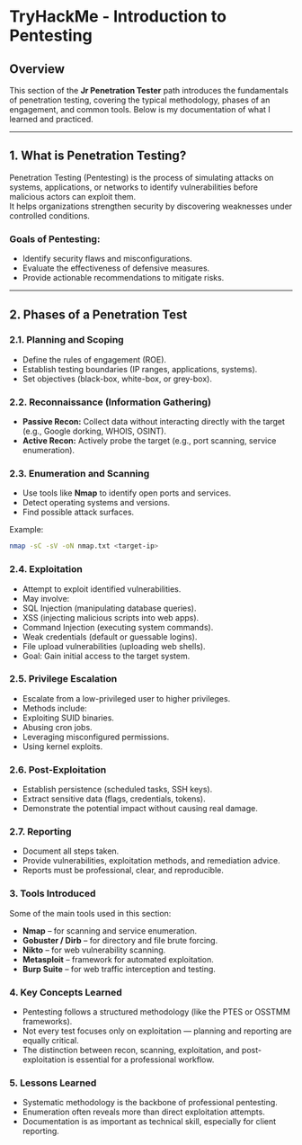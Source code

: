 # TryHackMe - Introduction to Pentesting

## Overview
This section of the **Jr Penetration Tester** path introduces the fundamentals of penetration testing, covering the typical methodology, phases of an engagement, and common tools. Below is my documentation of what I learned and practiced.

---

## 1. What is Penetration Testing?
Penetration Testing (Pentesting) is the process of simulating attacks on systems, applications, or networks to identify vulnerabilities before malicious actors can exploit them.  
It helps organizations strengthen security by discovering weaknesses under controlled conditions.

### Goals of Pentesting:
- Identify security flaws and misconfigurations.  
- Evaluate the effectiveness of defensive measures.  
- Provide actionable recommendations to mitigate risks.  

---

## 2. Phases of a Penetration Test

### 2.1. Planning and Scoping
- Define the rules of engagement (ROE).  
- Establish testing boundaries (IP ranges, applications, systems).  
- Set objectives (black-box, white-box, or grey-box).  

### 2.2. Reconnaissance (Information Gathering)
- **Passive Recon:** Collect data without interacting directly with the target (e.g., Google dorking, WHOIS, OSINT).  
- **Active Recon:** Actively probe the target (e.g., port scanning, service enumeration).  

### 2.3. Enumeration and Scanning
- Use tools like **Nmap** to identify open ports and services.  
- Detect operating systems and versions.  
- Find possible attack surfaces.  

Example:
```bash
nmap -sC -sV -oN nmap.txt <target-ip>
```
### 2.4. Exploitation
- Attempt to exploit identified vulnerabilities.
- May involve:
-  SQL Injection (manipulating database queries).
-  XSS (injecting malicious scripts into web apps).
-  Command Injection (executing system commands).
-  Weak credentials (default or guessable logins).
-  File upload vulnerabilities (uploading web shells).
- Goal: Gain initial access to the target system.

### 2.5. Privilege Escalation

- Escalate from a low-privileged user to higher privileges.
- Methods include:
- Exploiting SUID binaries.
- Abusing cron jobs.
- Leveraging misconfigured permissions.
- Using kernel exploits.

### 2.6. Post-Exploitation
- Establish persistence (scheduled tasks, SSH keys).
- Extract sensitive data (flags, credentials, tokens).
- Demonstrate the potential impact without causing real damage.

### 2.7. Reporting
- Document all steps taken.
- Provide vulnerabilities, exploitation methods, and remediation advice.
- Reports must be professional, clear, and reproducible.

### 3. Tools Introduced
Some of the main tools used in this section:
- **Nmap** – for scanning and service enumeration.
- **Gobuster / Dirb** – for directory and file brute forcing.
- **Nikto** – for web vulnerability scanning.
- **Metasploit** – framework for automated exploitation.
- **Burp Suite** – for web traffic interception and testing.

### 4. Key Concepts Learned
- Pentesting follows a structured methodology (like the PTES or OSSTMM frameworks).
- Not every test focuses only on exploitation — planning and reporting are equally critical.
- The distinction between recon, scanning, exploitation, and post-exploitation is essential for a professional workflow.

### 5. Lessons Learned
- Systematic methodology is the backbone of professional pentesting.
- Enumeration often reveals more than direct exploitation attempts.
- Documentation is as important as technical skill, especially for client reporting.
